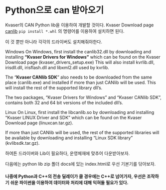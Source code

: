 # Python으로 can 받아오기


Kvaser의 CAN Python lib을 이용하여 개발할 것이다.
Kvaser Download page [canlib](https://www.kvaser.com/downloads-kvaser/?utm_source=software&utm_ean=7330130981911&utm_status=latest)
`pip install *.whl` 의 명령어를 이용하여 설치하면 된다.

이 것 뿐만 아니라 각각의 드라이버도 설치해줘야한다.

Windows
On Windows, first install the canlib32.dll by downloading and installing __“Kvaser Drivers for Windows”__ which can be found on the Kvaser Download page (kvaser_drivers_setup.exe) This will also install kvrlib.dll, irisdll.dll, irisflash.dll and libxml2.dll used by kvrlib.

The “__Kvaser CANlib SDK__” also needs to be downloaded from the same place (canlib.exe) and installed if more than just CANlib will be used. This will install the rest of the supported library dll’s.

The two packages, “Kvaser Drivers for Windows” and “Kvaser CANlib SDK”, contains both 32 and 64 bit versions of the included dll’s.

Linux
On Linux, first install the libcanlib.so by downloading and installing “Kvaser LINUX Driver and SDK” which can be found on the Kvaser Download page (linuxcan.tar.gz).

If more than just CANlib will be used, the rest of the supported libraries will be available by downloading and installing “Linux SDK library” (kvlibsdk.tar.gz).


하여튼 드라이버와 Lib이 필요하다, 운영체재에 맞추어 다운받아보자.

다음에는 python lib zip 폴더 docs에 있는 index.html로 우선 기본기를 닦아보자.

#### 나중에 Python과 C++의 전송 딜레이가 클 경우에는 C++로 넘어가자,  우선은 조작하기 쉬운 파이썬을 이용하여 데이터와 처리에 대해 익혀둘 필요가 있다.
